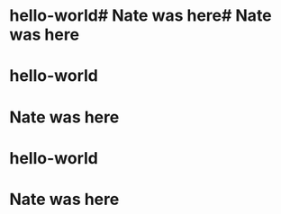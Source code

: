 # hello-world# Nate was here# Nate was here
# hello-world
# Nate was here
# hello-world
# Nate was here